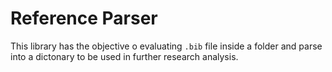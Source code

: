 # Reference Parser

This library has the objective o evaluating `.bib` file inside a folder and parse into a dictonary to be used in further research analysis.